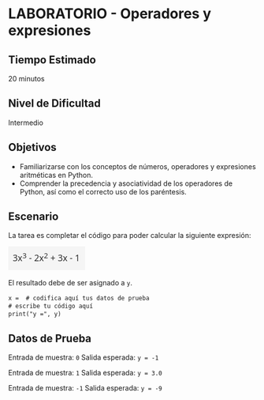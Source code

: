 # LABORATORIO - Operadores y expresiones

## Tiempo Estimado

20 minutos

## Nivel de Dificultad

Intermedio

## Objetivos
 
* Familiarizarse con los conceptos de números, operadores y expresiones aritméticas en Python.
* Comprender la precedencia y asociatividad de los operadores de Python, así como el correcto uso de los paréntesis.

## Escenario

La tarea es completar el código para poder calcular la siguiente expresión: 

![operación](img/operacion.png)

El resultado debe de ser asignado a `y`.

```
x =  # codifica aquí tus datos de prueba
# escribe tu código aquí
print("y =", y)
```

## Datos de Prueba

Entrada de muestra: `0`
Salida esperada: `y = -1`

Entrada de muestra: `1`
Salida esperada: `y = 3.0`

Entrada de muestra: `-1`
Salida esperada: `y = -9`



